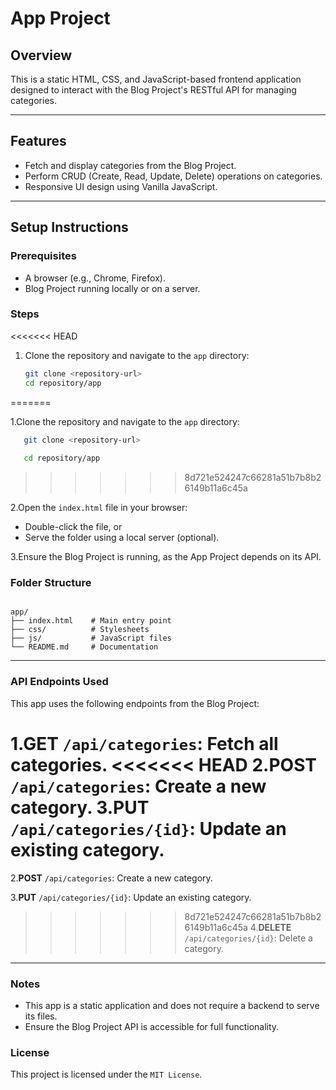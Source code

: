 # App Project

## Overview
This is a static HTML, CSS, and JavaScript-based frontend application designed to interact with the Blog Project's RESTful API for managing categories.

---

## Features
- Fetch and display categories from the Blog Project.
- Perform CRUD (Create, Read, Update, Delete) operations on categories.
- Responsive UI design using Vanilla JavaScript.

---

## Setup Instructions

### Prerequisites
- A browser (e.g., Chrome, Firefox).
- Blog Project running locally or on a server.

### Steps
<<<<<<< HEAD
1. Clone the repository and navigate to the `app` directory:
   ```bash
   git clone <repository-url>
   cd repository/app
    ```
=======

1.Clone the repository and navigate to the `app` directory:
  
```bash
   git clone <repository-url>
   
   cd repository/app
```
>>>>>>> 8d721e524247c66281a51b7b8b26149b11a6c45a

2.Open the `index.html` file in your browser:
- Double-click the file, or
- Serve the folder using a local server (optional).
  
3.Ensure the Blog Project is running, as the App Project depends on its API.

### Folder Structure
```plaintext

app/
├── index.html    # Main entry point
├── css/          # Stylesheets
├── js/           # JavaScript files
└── README.md     # Documentation

```
---

### API Endpoints Used
This app uses the following endpoints from the Blog Project:

1.**GET** `/api/categories`: Fetch all categories.
<<<<<<< HEAD
2.**POST** `/api/categories`: Create a new category.
3.**PUT** `/api/categories/{id}`: Update an existing category.
=======

2.**POST** `/api/categories`: Create a new category.

3.**PUT** `/api/categories/{id}`: Update an existing category.

>>>>>>> 8d721e524247c66281a51b7b8b26149b11a6c45a
4.**DELETE** `/api/categories/{id}`: Delete a category.

---

### Notes
- This app is a static application and does not require a backend to serve its files.
- Ensure the Blog Project API is accessible for full functionality.


### License
This project is licensed under the `MIT License`.